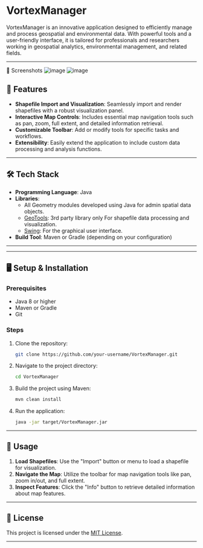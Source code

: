 # VortexManager

VortexManager is an innovative application designed to efficiently manage and process geospatial and environmental data. With powerful tools and a user-friendly interface, it is tailored for professionals and researchers working in geospatial analytics, environmental management, and related fields.

---

📸 Screenshots
![image](https://github.com/user-attachments/assets/cbc75963-ee91-4e85-981d-87bdf783ba15)
![image](https://github.com/user-attachments/assets/6bdf5121-1e0a-4118-abde-cf2eaa601258)



## 🚀 Features

- **Shapefile Import and Visualization**: Seamlessly import and render shapefiles with a robust visualization panel.
- **Interactive Map Controls**: Includes essential map navigation tools such as pan, zoom, full extent, and detailed information retrieval.
- **Customizable Toolbar**: Add or modify tools for specific tasks and workflows.
- **Extensibility**: Easily extend the application to include custom data processing and analysis functions.

---

## 🛠️ Tech Stack

- **Programming Language**: Java
- **Libraries**:
  - All Geometry modules developed using Java for admin spatial data objects. 
  - [GeoTools](https://geotools.org): 3rd party library only For shapefile data processing and visualization.
  - [Swing](https://docs.oracle.com/javase/tutorial/uiswing/): For the graphical user interface.
- **Build Tool**: Maven or Gradle (depending on your configuration)

---

---

## 🖥️ Setup & Installation

### Prerequisites
- Java 8 or higher
- Maven or Gradle
- Git

### Steps
1. Clone the repository:
   ```bash
   git clone https://github.com/your-username/VortexManager.git
   ```
2. Navigate to the project directory:
   ```bash
   cd VortexManager
   ```
3. Build the project using Maven:
   ```bash
   mvn clean install
   ```
4. Run the application:
   ```bash
   java -jar target/VortexManager.jar
   ```

---

## 🧩 Usage

1. **Load Shapefiles**: Use the "Import" button or menu to load a shapefile for visualization.
2. **Navigate the Map**: Utilize the toolbar for map navigation tools like pan, zoom in/out, and full extent.
3. **Inspect Features**: Click the "Info" button to retrieve detailed information about map features.

---


## 📝 License

This project is licensed under the [MIT License](LICENSE).

---


